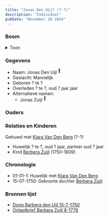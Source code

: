 ```yaml
---
title: "Jonas Den Uijl (?-?)"
description: "Individual"
pubDate: "November 20 2024"
---
```


### Boom
<details><summary>Toon</summary>

![test](https://www.plantuml.com/plantuml/svg/hPAnRi8m441tVyK91gP8IQEeW2AWQObQsafLLJfqGKvoJTmuDl8vGWZnxtKX0aQ6RlQTxzxpsJEotDYsaOngeTRSy0OodjUbqQqgxhNK1gpXYbmAbMMLA11oONA9npKsQxk51fiC3Hr3PD6WjjiriekkkUH4i6C0a6XJeFceH5uh98hZXWircK38zemDuEs08iQE9Rs5LfpW0HKinO_iWTiy-NuG3U5KsP-7QPGchltkMw0izX2FCvvjLvcsLk9u0bEONkIeRgLSSLMiSgE9CkqykaFx4_TPEd7uvEh0Jj2KP_O8e9ycyt0U_W-pGyRZ3HQ5KELVua1BVT-FGkXBKLPsYrBgZIEU2foL6po7h_PoD3V1DNf118lb2mItaN-DQ0IlT-yG3FqH3CXxH6DrYIhJb5VEftiHp-kCMJUcSw2xYTSPCZP3LRYVzmi0)
</details>

### Gegevens
- Naam: Jonas Den Uijl <sup><a href="../s00187/" style="text-decoration:none" title="Doop Barbera den Uijl 15-7-1750">:link:</a></sup>
- Geslacht: Mannelijk
- Geboren ? te ? 
- Overleden ? te ?, oud ? jaar jaar 
- Alternatieve namen:
  - Jonas Zuijl <sup><a href="../s00185/" style="text-decoration:none" title="Onlastbrief Barbara Zuijl 8-1776">:link:</a></sup>

### Ouders

### Relaties en Kinderen

Gehuwd met [Klara Van Den Berg](../i00159/) (?-?) 
- Huwelijk ? te ?, oud ? jaar, partner oud ? jaar 
- Kind [Berbera Zuijl](../i00121/) (1750-1809)

### Chronologie
- 01-01-1: Huwelijk met [Klara Van Den Berg](../i00159/)
- 15-07-1750: Geboorte dochter [Berbera Zuijl](../i00121/)

### Bronnen lijst
- [Doop Barbera den Uijl 15-7-1750](../s00187/)
- [Onlastbrief Barbara Zuijl 8-1776](../s00185/)